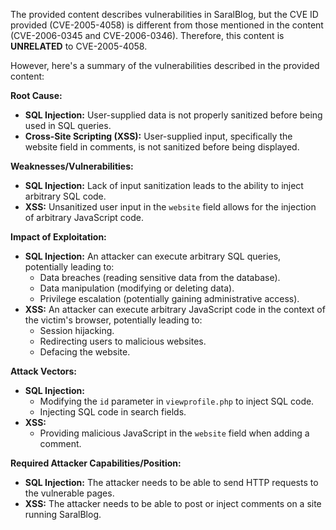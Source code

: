 The provided content describes vulnerabilities in SaralBlog, but the CVE ID provided (CVE-2005-4058) is different from those mentioned in the content (CVE-2006-0345 and CVE-2006-0346). Therefore, this content is **UNRELATED** to CVE-2005-4058.

However, here's a summary of the vulnerabilities described in the provided content:

**Root Cause:**

*   **SQL Injection:** User-supplied data is not properly sanitized before being used in SQL queries.
*   **Cross-Site Scripting (XSS):** User-supplied input, specifically the website field in comments, is not sanitized before being displayed.

**Weaknesses/Vulnerabilities:**

*   **SQL Injection:** Lack of input sanitization leads to the ability to inject arbitrary SQL code.
*   **XSS:** Unsanitized user input in the `website` field allows for the injection of arbitrary JavaScript code.

**Impact of Exploitation:**

*   **SQL Injection:** An attacker can execute arbitrary SQL queries, potentially leading to:
    *   Data breaches (reading sensitive data from the database).
    *   Data manipulation (modifying or deleting data).
    *   Privilege escalation (potentially gaining administrative access).
*  **XSS:** An attacker can execute arbitrary JavaScript code in the context of the victim's browser, potentially leading to:
    *   Session hijacking.
    *   Redirecting users to malicious websites.
    *   Defacing the website.

**Attack Vectors:**

*   **SQL Injection:**
    *   Modifying the `id` parameter in `viewprofile.php` to inject SQL code.
    *   Injecting SQL code in search fields.
*   **XSS:**
    *   Providing malicious JavaScript in the `website` field when adding a comment.

**Required Attacker Capabilities/Position:**

*   **SQL Injection:** The attacker needs to be able to send HTTP requests to the vulnerable pages.
*  **XSS:** The attacker needs to be able to post or inject comments on a site running SaralBlog.